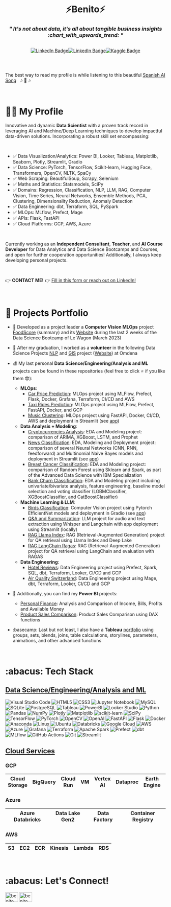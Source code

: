 <h1 align="center">⚡Benito⚡</h1>
<h3 align="center"><i>" It's not about data, it's all about tangible business insights :chart_with_upwards_trend:	"</i></h3>


<div style="display: flex; justify-content: center;">
    <a href="https://benitomartin.github.io">
       <p align="center">
        <img src="https://img.shields.io/badge/website-de5833?style=for-the-badge&logo=&logoColor=white" alt="LinkedIn Badge">
          </p>
    <a href="https://linkedin.com/in/benitomzh">
       <p align="center">
        <img src="https://img.shields.io/badge/linkedin-%230077B5.svg?style=for-the-badge&logo=linkedin&logoColor=white" alt="LinkedIn Badge">
          </p>
    </a>
    <a href="https://www.kaggle.com/bmart80/code">
        <p align="center">
        <img src="https://img.shields.io/badge/Kaggle-035a7d?style=for-the-badge&logo=kaggle&logoColor=white" alt="Kaggle Badge">
         </p>
    </a>
</div>
        
&nbsp;

The best way to read my profile is while listening to this beautiful [Spanish AI Song](https://youtu.be/M_Q_8-f0sAg?si=e5RNTOUQOui3Hcgb) &nbsp;  🎶 🎷 🎶

&nbsp;

<h1>👨‍💻 My Profile</h1>
Innovative and dynamic <b>Data Scientist</b> with a proven track record in leveraging AI and Machine/Deep Learning techniques to develop impactful data-driven solutions. Incorporating a robust skill set encompassing: 

&nbsp;

- ✅ Data Visualization/Analytics: Power BI, Looker, Tableau,  Matplotlib, Seaborn, Plotly, Streamlit, Gradio
- ✅ Data Science: PyTorch, TensorFlow, Scikit-learn, Hugging Face, Transformers, OpenCV, NLTK, SpaCy
- ✅ Web Scraping: BeautifulSoup, Scrapy, Selenium
- ✅ Maths and Statistics: Statsmodels, SciPy
- ✅ Domains: Regression, Classification, NLP, LLM, RAG, Computer Vision, Time Series, Neural Networks, Ensemble Methods, PCA, Clustering, Dimensionality Reduction, Anomaly Detection
- ✅ Data Engineering: dbt, Terraform, SQL, PySpark
- ✅ MLOps: MLflow, Prefect, Mage
- ✅ APIs: Flask, FastAPI
- ✅ Cloud Platforms: GCP, AWS, Azure

&nbsp;

Currently working as an **Independent Consultant**, **Teacher**, and **AI Course Developer** for Data Analytics and Data Science Bootcamps and Courses, and open for further cooperation opportunities! Additionally, I always keep developing personal projects.

&nbsp;

👉 **CONTACT ME!** 👉  <a href="https://forms.gle/yF3hZRLTbN1MCyVN9" target="_blank">Fill in this form or reach out on LinkedIn!</a>

&nbsp;

<h1>📄 Projects Portfolio</h1>


- 🌱 Developed as a project leader a **Computer Vision MLOps** project [FoodScore](https://github.com/benitomartin/foodscore-code) (summary) and its [Website](https://foodscore.streamlit.app/) during the last 2 weeks of the Data Science Bootcamp of Le Wagon (March 2023)

- 🔭 After my graduation, I worked as a  **volunteer** in the following Data Science Projects [NLP](https://www.omdena.com/projects/automate-dubbing-processing-using-ai-and-nlp) and [GIS](https://www.omdena.com/projects/identifying-and-qualifying-opportunities-to-create-new-energy-communities-in-portugal) project ([Website](https://portugalenergy.streamlit.app/)) at Omdena

- 💰 My last personal **Data Science/Engineering/Analysis and ML** projects can be found in these repositories (feel free to click ⭐ if you like them 😎):
   - **MLOps**:
      -  [Car Price Prediction](https://github.com/benitomartin/mlops-car-prices): MLOps project using MLFlow, Prefect, Flask, Docker, Grafana, Terraform, CI/CD and AWS
      -  [Taxi Rides Prediction](https://github.com/benitomartin/mlops-chicago-rides): MLOps project using MLFlow, Prefect, FastAPI, Docker, and GCP
      -  [Music Clustering](https://github.com/benitomartin/mlops-music-clustering): MLOps project using FastAPI, Docker, CI/CD, AWS and deployment in Streamlit (see [app](https://music-clustering-playlist.streamlit.app/))
   - **Data Analysis + Modeling**:
      -  [Cryptocurrencies Analysis](https://github.com/benitomartin/cryptocurrencies): EDA and Modeling project: comparison of ARIMA, XGBoost, LSTM, and Prophet
      -  [News Classification](https://github.com/benitomartin/nlp-news-classification): EDA, Modeling and Deployment project: comparison of several Neural Networks (CNN, RNN, feedforward) and Multinomial Naive Bayes models and deployment in Streamlit (see [app](https://nlp-news-classification.streamlit.app/))
      -  [Breast Cancer Classification](https://github.com/benitomartin/ibm-advanced-ds-capstone): EDA and Modeling project: comparison of Random Forest using Sklearn and Spark, as part of the Advanced Data Science with IBM Specialization
      -  [Bank Churn Classification](https://github.com/benitomartin/bank_churn_classification): EDA and Modeling project including univariate/bivariate analysis, feature engineering, baseline model selection and voting classifier (LGBMClassifier, XGBoostClassifier, and CatBoostClassifier)
   - **Machine Learning & LLM**:
      -  [Birds Classification](https://github.com/benitomartin/birds_classification): Computer Vision project using Pytorch EfficientNet models and deployment in Gradio (see [app](https://huggingface.co/spaces/bmartinc80/birds_pytorch))
      -  [Q&A and Summarization](https://github.com/benitomartin/youtube-llm): LLM project for audio and text extraction using Whisper and Langchain with app deployment using Streamlit (locally)
      -  [RAG Llama Index](https://github.com/benitomartin/rag_llama_deeplake): RAG (Retrieval-Augmented Generation) project for QA retrieval using Llama Index and Deep Lake
      -  [RAG LangChain Ragas](https://github.com/benitomartin/rag-langchain-ragas): RAG (Retrieval-Augmented Generation) project for QA retrieval using LangChain and evaluation with RAGAS
   - **Data Engineering**:   
      -  [Hotel Reviews](https://github.com/benitomartin/de-hotel-reviews): Data Engineering project using Prefect, Spark, SQL, dbt, Terraform, Looker, CI/CD and GCP
      -  [Air Quality Switzerland](https://github.com/benitomartin/de-ch-weather): Data Engineering project using Mage, dbt, Terraform, Looker, CI/CD and GCP


- 💸 Additionally, you can find my **Power BI** projects:
   -  [Personal Finance](https://app.powerbi.com/view?r=eyJrIjoiZThmMzgyODUtOGU1Mi00MDI4LTk5MTUtYzdhNDdlNGFhOGIxIiwidCI6ImQ3NDMwODU2LTBjYTgtNGY1ZS05ZWIxLWFkYjk3YjFlNTZiNyJ9): Analysis and Comparison of Income, Bills, Profits and Available Money
   -  [Product Sales Comparison](https://app.powerbi.com/view?r=eyJrIjoiMTZiODk4MjYtMTZiOS00ZWIyLTg5ZmYtZWJiNDk2ODJhZDQ0IiwidCI6ImQ3NDMwODU2LTBjYTgtNGY1ZS05ZWIxLWFkYjk3YjFlNTZiNyJ9): Product Sales Comparison using DAX functions

- :basecamp: Last but not least, I also have a **Tableau** [portfolio](https://public.tableau.com/app/profile/benito.mart.n1807/vizzes) using groups, sets, blends, joins, table calculations, storylines, parameters, animations, and other advanced functions

&nbsp;

<h1>:abacus: Tech Stack</h1>

<h2 align="left"><ins>Data Science/Engineering/Analysis and ML</ins></h2>


![Visual Studio Code](https://img.shields.io/badge/Visual%20Studio%20Code-0078d7.svg?style=for-the-badge&logo=visual-studio-code&logoColor=white)
![HTML5](https://img.shields.io/badge/html5-%23E34F26.svg?style=for-the-badge&logo=html5&logoColor=white)
![CSS3](https://img.shields.io/badge/css3-%231572B6.svg?style=for-the-badge&logo=css3&logoColor=white)
![Jupyter Notebook](https://img.shields.io/badge/jupyter-%23FA0F00.svg?style=for-the-badge&logo=jupyter&logoColor=white)
![MySQL](https://img.shields.io/badge/mysql-%2300f.svg?style=for-the-badge&logo=mysql&logoColor=white)
![SQLite](https://img.shields.io/badge/SQLite-07405E?style=for-the-badge&logo=sqlite&logoColor=white)
![PostgreSQL](https://img.shields.io/badge/PostgreSQL-316192?style=for-the-badge&logo=postgresql&logoColor=white)
![Tableau](https://img.shields.io/badge/Tableau-E97627?style=for-the-badge&logo=Tableau&logoColor=white)
![PowerBI](https://img.shields.io/badge/PowerBI-F2C811?style=for-the-badge&logo=Power%20BI&logoColor=white)
![Looker Studio](https://img.shields.io/badge/Looker-4285F4.svg?style=for-the-badge&logo=Looker&logoColor=white)
![Python](https://img.shields.io/badge/python-3670A0?style=for-the-badge&logo=python&logoColor=ffdd54)
![Pandas](https://img.shields.io/badge/pandas-%23150458.svg?style=for-the-badge&logo=pandas&logoColor=white)
![NumPy](https://img.shields.io/badge/numpy-%23013243.svg?style=for-the-badge&logo=numpy&logoColor=white)
![Plotly](https://img.shields.io/badge/Plotly-%233F4F75.svg?style=for-the-badge&logo=plotly&logoColor=white)
![Matplotlib](https://img.shields.io/badge/Matplotlib-%23d9ead3.svg?style=for-the-badge&logo=Matplotlib&logoColor=black)
![scikit-learn](https://img.shields.io/badge/scikit--learn-%23F7931E.svg?style=for-the-badge&logo=scikit-learn&logoColor=white)
![SciPy](https://img.shields.io/badge/SciPy-%230C55A5.svg?style=for-the-badge&logo=scipy&logoColor=%white)
![TensorFlow](https://img.shields.io/badge/TensorFlow-%23FF6F00.svg?style=for-the-badge&logo=TensorFlow&logoColor=white)
![PyTorch](https://img.shields.io/badge/PyTorch-%23EE4C2C.svg?style=for-the-badge&logo=PyTorch&logoColor=white)
![OpenCV](https://img.shields.io/badge/opencv-%23white.svg?style=for-the-badge&logo=opencv&logoColor=white)
![OpenAI](https://img.shields.io/badge/OpenAI-74aa9c?style=for-the-badge&logo=openai&logoColor=white)
![FastAPI](https://img.shields.io/badge/FastAPI-005571?style=for-the-badge&logo=fastapi)
![Flask](https://img.shields.io/badge/flask-%23000.svg?style=for-the-badge&logo=flask&logoColor=white)
![Docker](https://img.shields.io/badge/docker-%230db7ed.svg?style=for-the-badge&logo=docker&logoColor=white)
![Anaconda](https://img.shields.io/badge/Anaconda-%2344A833.svg?style=for-the-badge&logo=anaconda&logoColor=white)
![Linux](https://img.shields.io/badge/Linux-FCC624?style=for-the-badge&logo=linux&logoColor=black)
![Ubuntu](https://img.shields.io/badge/Ubuntu-E95420?style=for-the-badge&logo=ubuntu&logoColor=white)
![Databricks](https://img.shields.io/badge/Databricks-FF3621?style=for-the-badge&logo=Databricks&logoColor=white)
![Google Cloud](https://img.shields.io/badge/GoogleCloud-%234285F4.svg?style=for-the-badge&logo=google-cloud&logoColor=white)
![AWS](https://img.shields.io/badge/AWS-%23FF9900.svg?style=for-the-badge&logo=amazon-aws&logoColor=white)
![Azure](https://img.shields.io/badge/azure-%230072C6.svg?style=for-the-badge&logo=microsoftazure&logoColor=white)
![Grafana](https://img.shields.io/badge/grafana-%23F46800.svg?style=for-the-badge&logo=grafana&logoColor=white)
![Terraform](https://img.shields.io/badge/terraform-%235835CC.svg?style=for-the-badge&logo=terraform&logoColor=white)
![Apache Spark](https://img.shields.io/badge/Apache%20Spark-E25A1C.svg?style=for-the-badge&logo=Apache-Spark&logoColor=white)
![Prefect](https://img.shields.io/badge/Prefect-024DFD.svg?style=for-the-badge&logo=Prefect&logoColor=white)
![dbt](https://img.shields.io/badge/dbt-FF694B.svg?style=for-the-badge&logo=dbt&logoColor=white)
![MLflow](https://img.shields.io/badge/MLflow-0194E2.svg?style=for-the-badge&logo=MLflow&logoColor=white)
![GitHub Actions](https://img.shields.io/badge/github%20actions-%232671E5.svg?style=for-the-badge&logo=githubactions&logoColor=white)
![Git](https://img.shields.io/badge/git-%23F05033.svg?style=for-the-badge&logo=git&logoColor=white)
![Streamlit](https://img.shields.io/badge/Streamlit-FF4B4B?style=for-the-badge&logo=Streamlit&logoColor=white)

<h2 align="left"><ins>Cloud Services</ins></h2>

<h3 align="left">GCP</h3>

| Cloud Storage | BigQuery | Cloud Run | VM | Vertex AI | Dataproc | Earth Engine | Container Registry |
|---------------|----------|-----------|----|-----------|----------|--------------|--------------------|

<h3 align="left">Azure</h3>

| Azure Databricks | Data Lake Gen2 | Data Factory | Container Registry |
|------------------|----------------|--------------|--------------------|

<h3 align="left">AWS</h3>

| S3 | EC2 | ECR | Kinesis | Lambda | RDS |
|----|-----|-----|---------|--------|-----|

&nbsp;

<h1>:abacus: Let's Connect!</h1>

<p align="left">
<a href="https://www.linkedin.com/in/benitomzh/" target="blank"><img align="center" src="https://raw.githubusercontent.com/rahuldkjain/github-profile-readme-generator/master/src/images/icons/Social/linked-in-alt.svg" alt="benito" height="30" width="40" /></a>   
<a href="https://www.kaggle.com/bmart80/code" target="blank"><img align="center" src="https://raw.githubusercontent.com/rahuldkjain/github-profile-readme-generator/master/src/images/icons/Social/kaggle.svg" alt="benito" height="30" width="40" /></a>
</p>

